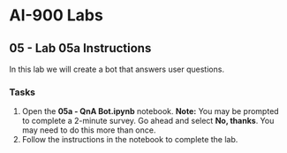 # AI-900 Labs
## 05 - Lab 05a Instructions
In this lab we will create a bot that answers user questions.

### Tasks
1.  Open the **05a - QnA Bot.ipynb** notebook. 
    **Note:** You may be prompted to complete a 2-minute survey. Go ahead and select **No, thanks**. You may need to do this more than once.
2.  Follow the instructions in the notebook to complete the lab.
